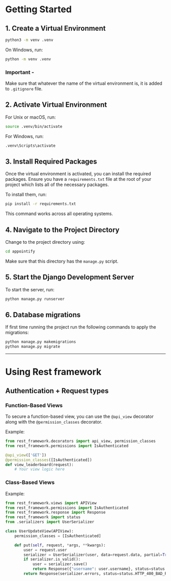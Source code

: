 
# Getting Started 


## 1. Create a Virtual Environment



```bash
python3 -m venv .venv
```

On Windows, run:

```cmd
python -m venv .venv
```

<!-- add an important note -->

### Important - 
Make sure that whatever the name of the virtual environment is, it is added to `.gitignore` file.

## 2. Activate Virtual Environment

For Unix or macOS, run:

```bash
source .venv/bin/activate
```

For Windows, run:

```cmd
.venv\Scripts\activate
```

## 3. Install Required Packages

Once the virtual environment is activated, you can install the required packages. Ensure you have a `requirements.txt` file at the root of your project which lists all of the necessary packages.

To install them, run:

```bash
pip install -r requirements.txt
```

This command works across all operating systems.

## 4. Navigate to the Project Directory

Change to the project directory using:

```bash
cd appointify
```

Make sure that this directory has the `manage.py` script.

## 5. Start the Django Development Server

To start the server, run:

```bash
python manage.py runserver
```

## 6. Database migrations

If first time running the project run the  following commands to apply the migrations:

```bash
python manage.py makemigrations
python manage.py migrate
```

------------------

<!-- add space -->


# Using Rest framework

## Authentication + Request types
### Function-Based Views

To secure a function-based view, you can use the `@api_view` decorator along with the `@permission_classes` decorator.

Example:

```python
from rest_framework.decorators import api_view, permission_classes
from rest_framework.permissions import IsAuthenticated

@api_view(['GET'])
@permission_classes([IsAuthenticated])
def view_leaderboard(request):
    # Your view logic here
```

### Class-Based Views
Example:
```python
from rest_framework.views import APIView
from rest_framework.permissions import IsAuthenticated
from rest_framework.response import Response
from rest_framework import status
from .serializers import UserSerializer

class UserUpdateView(APIView):
    permission_classes = [IsAuthenticated]

    def put(self, request, *args, **kwargs):
        user = request.user
        serializer = UserSerializer(user, data=request.data, partial=True)
        if serializer.is_valid():
            user = serializer.save()
            return Response({"username": user.username}, status=status.HTTP_200_OK)
        return Response(serializer.errors, status=status.HTTP_400_BAD_REQUEST)
```